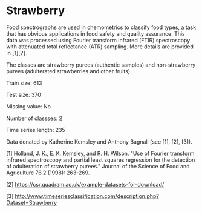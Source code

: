 # Strawberry

Food spectrographs are used in chemometrics to classify food types, a task that has obvious applications in food safety and quality assurance. This data was processed using Fourier transform infrared (FTIR) spectroscopy with attenuated total reflectance (ATR) sampling. More details are provided in [1][2].

The classes are strawberry purees (authentic samples) and non-strawberry purees (adulterated strawberries and other fruits).

Train size: 613

Test size: 370

Missing value: No

Number of classses: 2

Time series length: 235

Data donated by Katherine Kemsley and Anthony Bagnall (see [1], [2], [3]).

[1] Holland, J. K., E. K. Kemsley, and R. H. Wilson. "Use of Fourier transform infrared spectroscopy and partial least squares regression for the detection of adulteration of strawberry purees." Journal of the Science of Food and Agriculture 76.2 (1998): 263-269.

[2] https://csr.quadram.ac.uk/example-datasets-for-download/

[3] http://www.timeseriesclassification.com/description.php?Dataset=Strawberry